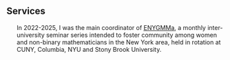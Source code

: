 ## Services

<ul style="margin:0 0 5px;">
  In 2022-2025, I was the main coordinator of <a href="https://sites.google.com/stonybrook.edu/enygmma/"><autocolor><ins>ENYGMMa</ins></autocolor></a>, a monthly inter-university seminar series intended to foster community among women and non-binary mathematicians in the New York area, held in rotation at CUNY, Columbia, NYU and Stony Brook University.
  
  
</ul>

